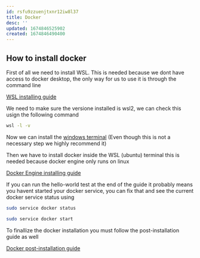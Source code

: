 ```yaml
---
id: rsfu9zzuenjtxnr12iw8l37
title: Docker
desc: ''
updated: 1674846525902
created: 1674846490400
---
```


## How to install docker

First of all we need to install WSL. This is needed because we dont have access to docker desktop, the only way for us to use it is through the command line

[WSL installing guide](https://learn.microsoft.com/en-us/windows/wsl/install)

We need to make sure the versione installed is wsl2, we can check this usign the following command

```bash
wsl -l -v
```

Now we can install the [windows terminal](https://www.microsoft.com/store/productId/9N0DX20HK701) (Even though this is not a necessary step we highly recommend it)

Then we have to install docker inside the WSL (ubuntu) terminal this is needed because docker engine only runs on linux

[Docker Engine installing guide](https://docs.docker.com/engine/install/ubuntu/)

If you can run the hello-world test at the end of the guide it probably means you havent started your docker service, you can fix that and see the current docker service status using

```bash
sudo service docker status
```

```bash
sudo service docker start
```

To finallize the docker installation you must follow the post-installation guide as well

[Docker post-installation guide](https://docs.docker.com/engine/install/linux-postinstall/)

